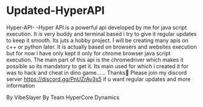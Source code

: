 # Updated-HyperAPI
Hyper-API-
-Hyper API is a powerful api developed by me for java script execution. It is very buddy and terminal based i try to give it regular updates to keep it smooth. Its juts a hobby project. I will be creating many apis on c++ or python later. It is actually based on browsers and websites execution but for now i have only kept it only for chrome browser java script execution. The main part of this api is the chromedriver which makes it possible so its mandatory to get it. Its main used for which i created it for was to hack and cheat in dino game...... Thanks👑 Please join my discord server https://discord.gg/PnUZrAv3s5 if u want regular updates and more information

By VibeSlayer
By Team HyperCore Dynamics
